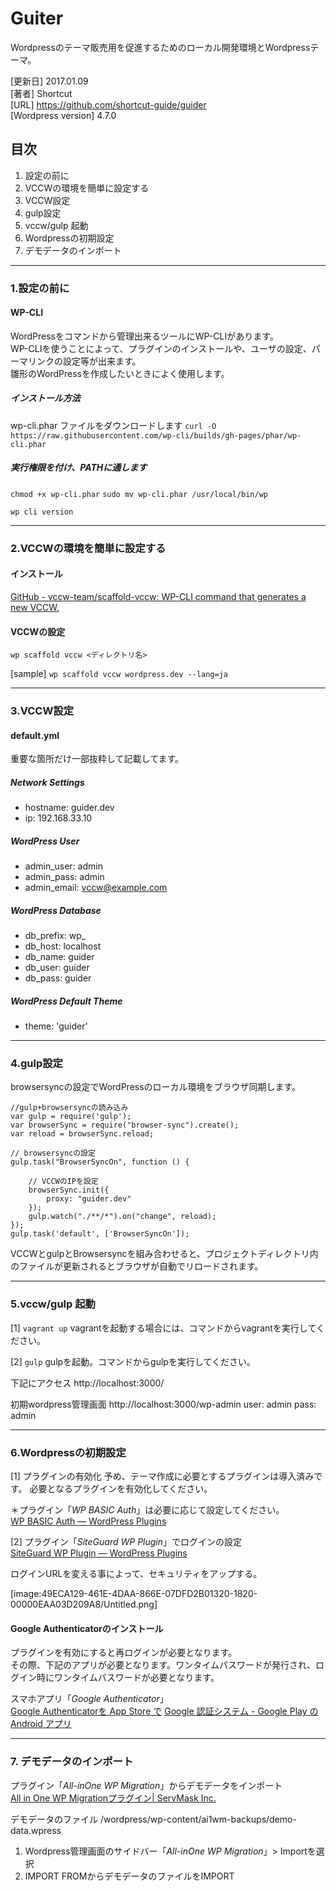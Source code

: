 # Guiter
Wordpressのテーマ販売用を促進するためのローカル開発環境とWordpressテーマ。  

[更新日] 2017.01.09  
[著者] Shortcut  
[URL] https://github.com/shortcut-guide/guider  
[Wordpress version] 4.7.0  

## 目次
1. 設定の前に
2. VCCWの環境を簡単に設定する
3. VCCW設定
4. gulp設定
5. vccw/gulp 起動
6. Wordpressの初期設定
7. デモデータのインポート

---
### 1.設定の前に

#### WP-CLI
WordPressをコマンドから管理出来るツールにWP-CLIがあります。  
WP-CLIを使うことによって、プラグインのインストールや、ユーザの設定、パーマリンクの設定等が出来ます。  
雛形のWordPressを作成したいときによく使用します。

##### インストール方法
wp-cli.phar ファイルをダウンロードします
`curl -O https://raw.githubusercontent.com/wp-cli/builds/gh-pages/phar/wp-cli.phar`

##### 実行権限を付け、PATHに通します
`chmod +x wp-cli.phar`
`sudo mv wp-cli.phar /usr/local/bin/wp`

`wp cli version`

---
### 2.VCCWの環境を簡単に設定する

#### インストール
[GitHub - vccw-team/scaffold-vccw: WP-CLI command that generates a new VCCW.](https://github.com/vccw-team/scaffold-vccw)

#### VCCWの設定
`wp scaffold vccw <ディレクトリ名>`

[sample]
`wp scaffold vccw wordpress.dev --lang=ja`

---

### 3.VCCW設定

#### default.yml
重要な箇所だけ一部抜粋して記載してます。

##### Network Settings
* hostname: guider.dev
* ip: 192.168.33.10

##### WordPress User
* admin_user: admin
* admin_pass: admin
* admin_email: vccw@example.com

##### WordPress Database
* db_prefix: wp_
* db_host: localhost
* db_name: guider
* db_user: guider
* db_pass: guider

##### WordPress Default Theme
* theme: 'guider'

---

### 4.gulp設定
browsersyncの設定でWordPressのローカル環境をブラウザ同期します。

```
//gulp+browsersyncの読み込み
var gulp = require('gulp');
var browserSync = require("browser-sync").create();
var reload = browserSync.reload;

// browsersyncの設定
gulp.task("BrowserSyncOn", function () {

    // VCCWのIPを設定
    browserSync.init({
        proxy: "guider.dev"
    });
    gulp.watch("./**/*").on("change", reload);
});
gulp.task('default', ['BrowserSyncOn']);
```

VCCWとgulpとBrowsersyncを組み合わせると、プロジェクトディレクトリ内のファイルが更新されるとブラウザが自動でリロードされます。

---

### 5.vccw/gulp 起動

[1] `vagrant up`
vagrantを起動する場合には、コマンドからvagrantを実行してください。

[2] `gulp`
gulpを起動。コマンドからgulpを実行してください。

下記にアクセス
http://localhost:3000/

初期wordpress管理画面
http://localhost:3000/wp-admin
user: admin
pass: admin

---

### 6.Wordpressの初期設定

[1] プラグインの有効化
予め、テーマ作成に必要とするプラグインは導入済みです。
必要となるプラグインを有効化してください。

＊プラグイン「*WP BASIC Auth*」は必要に応じて設定してください。  
[WP BASIC Auth — WordPress Plugins](https://ja.wordpress.org/plugins/wp-basic-auth/)

[2] プラグイン「*SiteGuard WP Plugin*」でログインの設定  
[SiteGuard WP Plugin — WordPress Plugins](https://ja.wordpress.org/plugins/siteguard/)

ログインURLを変える事によって、セキュリティをアップする。

[image:49ECA129-461E-4DAA-866E-07DFD2B01320-1820-00000EAA03D209A8/Untitled.png]

#### Google Authenticatorのインストール
プラグインを有効にすると再ログインが必要となります。  
その際、下記のアプリが必要となります。ワンタイムパスワードが発行され、ログイン時にワンタイムパスワードが必要となります。

スマホアプリ「*Google Authenticator*」  
[Google Authenticatorを App Store で](https://itunes.apple.com/jp/app/google-authenticator/id388497605?mt=8)
[Google 認証システム - Google Play の Android アプリ](https://play.google.com/store/apps/details?id=com.google.android.apps.authenticator2&hl=ja)

---

### 7. デモデータのインポート
プラグイン「*All-inOne WP Migration*」からデモデータをインポート  
[All in One WP Migrationプラグイン| ServMask Inc.](https://servmask.com/)

デモデータのファイル
/wordpress/wp-content/ai1wm-backups/demo-data.wpress

1. Wordpress管理画面のサイドバー「*All-inOne WP Migration*」> Importを選択
2. IMPORT FROMからデモデータのファイルをIMPORT



